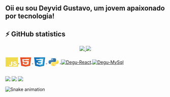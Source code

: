 ## Oii eu sou Deyvid Gustavo, um jovem apaixonado por tecnologia!

<!--Status-->
## ⚡ GitHub statistics
<div align="center">
  <a href="https://github.com/degu0">
  <img height="165em" src="https://github-readme-stats.vercel.app/api?username=degu0&show_icons=true&theme=radical&include_all_commits=true&count_private=true"/>
  <img height="165em" src="https://github-readme-stats.vercel.app/api/top-langs/?username=degu0&layout=compact&langs_count=7&theme=radical"/>
</div>
<div style="display: inline_block"><br>
  <img align="center" alt="Degu-Js" height="30" width="40" src="https://raw.githubusercontent.com/devicons/devicon/master/icons/javascript/javascript-plain.svg">
  <img align="center" alt="Degu-HTML" height="30" width="40" src="https://raw.githubusercontent.com/devicons/devicon/master/icons/html5/html5-original.svg">
  <img align="center" alt="Degu-CSS" height="30" width="40" src="https://raw.githubusercontent.com/devicons/devicon/master/icons/css3/css3-original.svg">
  <img align="center" alt="Degu-Python" height="30" width="40" src="https://raw.githubusercontent.com/devicons/devicon/master/icons/python/python-original.svg">
  <img align="center" alt="Degu-React" height="40" width="50" src="https://cdn.jsdelivr.net/gh/devicons/devicon/icons/php/php-plain.svg">
  <img align="center" alt="Degu-MySql" height="50" width="60" src="https://cdn.jsdelivr.net/gh/devicons/devicon/icons/mysql/mysql-original-wordmark.svg">
</div>

  ##
 
<div> 
  <a href="https://instagram.com/degu.yu" target="_blank"><img src="https://img.shields.io/badge/-Instagram-%23E4405F?style=for-the-badge&logo=instagram&logoColor=white" target="_blank"></a>
  <a href = "mailto:yatog2013@gmail.com"><img src="https://img.shields.io/badge/-Gmail-%23333?style=for-the-badge&logo=gmail&logoColor=white" target="_blank"></a>
  <a href="https://www.linkedin.com/in/deyvid-gustavo-0642a2235" target="_blank"><img src="https://img.shields.io/badge/-LinkedIn-%230077B5?style=for-the-badge&logo=linkedin&logoColor=white" target="_blank"></a> 
 
  ![Snake animation](https://github.com/degu0/degu0/blob/output/github-contribution-grid-snake.svg)
 
</div>
